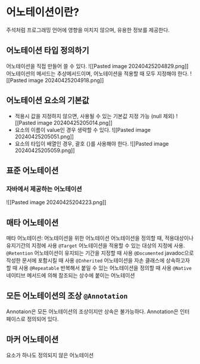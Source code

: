 # 어노테이션이란?
주석처럼 프로그래밍 언어에 영향을 미치지 않으며, 유용한 정보를 제공한다.

## 어노테이션 타입 정의하기
어노테이션을 직접 만들어 쓸 수 있다.
![[Pasted image 20240425204829.png]]
어노테이션의 메서드는 추상메서드이며, 어노테이션을 적용할 때 모두 지정해야 한다.
![[Pasted image 20240425204918.png]]

## 어노테이션 요소의 기본값
- 적용시 값을 지정하지 않으면, 사용될 수 있는 기본값 지정 가능 (null 제외)
![[Pasted image 20240425205014.png]]
- 요소의 이름이 value인 경우 생략할 수 있다.
![[Pasted image 20240425205051.png]]
- 요소의 타입이 배열인 경우, 괄호 {}를 사용해야 한다.
![[Pasted image 20240425205059.png]]
## 표준 어노테이션
### 자바에서 제공하는 어노테이션
![[Pasted image 20240425204223.png]]

## 매타 어노테이션
매타 어노테이션: 어노테이션을 위한 어노테이션
어노테이션을 정의할 때, 적용대상이나 유지기간의 지정에 사용
`@Target` 
어노테이션을 적용할 수 있는 대상의 지정에 사용.
`@Retention`
어노테이션이 유지되는 기간을 지정할 때 사용
`@Documented`
javadoc으로 작성한 문서에 포함시킬 때 사용
`@Inherited`
어노테이션을 자손 클래스에 상속하고자 할 때 사용
`@Repeatable`
반복해서 붙일 수 있는 어노테이션을 정의할 때 사용
`@Native`
네이티브 메서드에 의해 참조되는 상수에 붙이는 어노테이션

## 모든 어노테이션의 조상 `@Annotation`
Annotaion은 모든 어노테이션의 조상이지만 상속은 불가능하다.
Annotation은 인터페이스로 정의되어 있다.

## 마커 어노테이션
요소가 하나도 정의되지 않은 어노테이션
